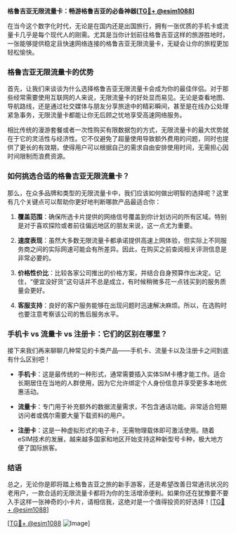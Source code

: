 **格鲁吉亚无限流量卡：畅游格鲁吉亚的必备神器[[TG💪+ @esim1088](https://t.me/s/esim1088)]**

在当今这个数字化时代，无论是在国内还是出国旅行，拥有一张优质的手机卡或流量卡几乎是每个现代人的刚需。尤其是当你计划前往格鲁吉亚这样的旅游胜地时，一张能够提供稳定且快速网络连接的格鲁吉亚无限流量卡，无疑会让你的旅程更加轻松愉快。

### 格鲁吉亚无限流量卡的优势

首先，让我们来谈谈为什么选择格鲁吉亚无限流量卡会成为你的最佳伴侣。对于那些经常需要使用互联网的人来说，无限流量卡的好处显而易见。无论是查看地图、导航路线，还是通过社交媒体与朋友分享旅途中的精彩瞬间，甚至是在线办公处理紧急事务，无限流量卡都能让你无后顾之忧地享受高速网络服务。

相比传统的漫游套餐或者一次性购买有限数据包的方式，无限流量卡的最大优势就在于它的灵活性与经济性。它不仅避免了超量使用导致额外费用的问题，同时也提供了更长的有效期，使得用户可以根据自己的需求自由安排使用时间，无需担心因时间限制而浪费资源。

### 如何挑选合适的格鲁吉亚无限流量卡？

那么，在众多品牌和类型的无限流量卡中，我们应该如何做出明智的选择呢？这里有几个关键点可以帮助你更好地判断哪款产品最适合你：

1. **覆盖范围**：确保所选卡片提供的网络信号覆盖到你计划访问的所有区域。特别是对于喜欢探险或者前往偏远地区的朋友来说，这一点尤为重要。
   
2. **速度表现**：虽然大多数无限流量卡都承诺提供高速上网体验，但实际上不同服务商之间的实际网速可能会有所差异。因此，在购买之前查阅相关评测信息是非常必要的。

3. **价格性价比**：比较各家公司推出的价格方案，并结合自身预算作出决定。记住，“便宜没好货”这句话并不总是成立，有时候稍微多花一点钱买到的服务质量会更好。

4. **客服支持**：良好的客户服务能够在出现问题时迅速解决麻烦。所以，在选购时也要注意考察该公司的售后服务水平。

### 手机卡 vs 流量卡 vs 注册卡：它们的区别在哪里？

接下来我们再来聊聊几种常见的卡类产品——手机卡、流量卡以及注册卡之间到底有什么区别吧！

- **手机卡**：这是最传统的一种形式，通常需要插入实体SIM卡槽才能工作。适合长期居住在当地的人群使用，因为它允许绑定个人身份信息并享受更多本地优惠活动。

- **流量卡**：专门用于补充额外的数据流量需求，不包含通话功能。非常适合短期访问者或偶尔需要大量下载资料的用户。

- **注册卡**：这是一种虚拟形式的电子卡，无需物理载体即可激活使用。随着eSIM技术的发展，越来越多国家和地区开始支持这种新型号卡种，极大地方便了国际旅客。

### 结语

总之，无论你是即将踏上格鲁吉亚之旅的新手游客，还是希望改善日常通讯状况的老用户，一款合适的无限流量卡都将为你的生活增添便利。如果你还在犹豫要不要入手这样一张神奇的小卡片，请相信我，这绝对是一个值得投资的好选择！[[TG💪+ @esim1088](https://t.me/s/esim1088)]

[[TG💪+ @esim1088](https://t.me/s/esim1088) ![Image](https://i.postimg.cc/4NQfJmqS/Snipaste-2025-05-13-00-14-12.png)]